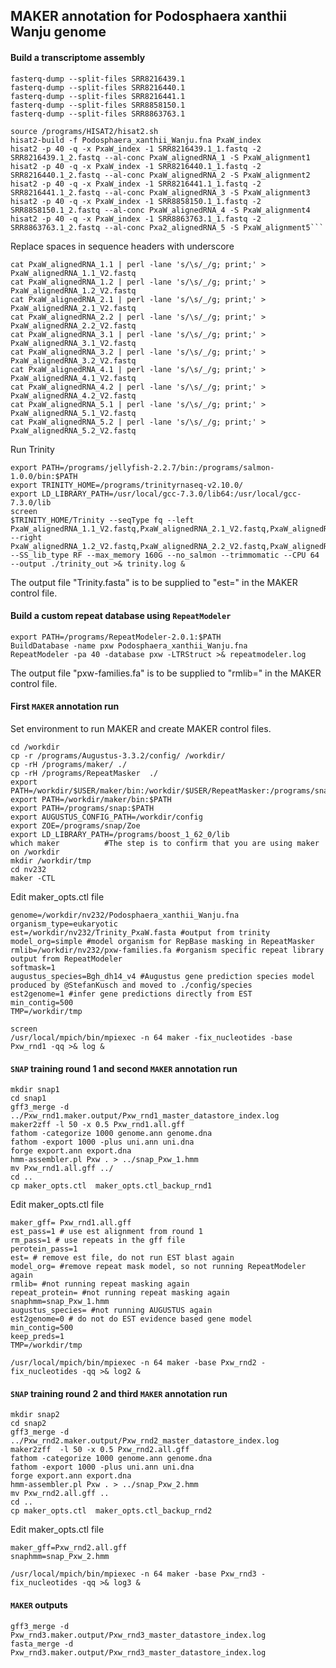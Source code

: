 ## MAKER annotation for Podosphaera xanthii Wanju genome 

#### Build a transcriptome assembly

```ShellSession
fasterq-dump --split-files SRR8216439.1
fasterq-dump --split-files SRR8216440.1
fasterq-dump --split-files SRR8216441.1
fasterq-dump --split-files SRR8858150.1
fasterq-dump --split-files SRR8863763.1

source /programs/HISAT2/hisat2.sh
hisat2-build -f Podosphaera_xanthii_Wanju.fna PxaW_index
hisat2 -p 40 -q -x PxaW_index -1 SRR8216439.1_1.fastq -2 SRR8216439.1_2.fastq --al-conc PxaW_alignedRNA_1 -S PxaW_alignment1
hisat2 -p 40 -q -x PxaW_index -1 SRR8216440.1_1.fastq -2 SRR8216440.1_2.fastq --al-conc PxaW_alignedRNA_2 -S PxaW_alignment2
hisat2 -p 40 -q -x PxaW_index -1 SRR8216441.1_1.fastq -2 SRR8216441.1_2.fastq --al-conc PxaW_alignedRNA_3 -S PxaW_alignment3
hisat2 -p 40 -q -x PxaW_index -1 SRR8858150.1_1.fastq -2 SRR8858150.1_2.fastq --al-conc PxaW_alignedRNA_4 -S PxaW_alignment4
hisat2 -p 40 -q -x PxaW_index -1 SRR8863763.1_1.fastq -2 SRR8863763.1_2.fastq --al-conc Pxa2_alignedRNA_5 -S PxaW_alignment5```
```

Replace spaces in sequence headers with underscore

```ShellSession
cat PxaW_alignedRNA_1.1 | perl -lane 's/\s/_/g; print;' > PxaW_alignedRNA_1.1_V2.fastq
cat PxaW_alignedRNA_1.2 | perl -lane 's/\s/_/g; print;' > PxaW_alignedRNA_1.2_V2.fastq
cat PxaW_alignedRNA_2.1 | perl -lane 's/\s/_/g; print;' > PxaW_alignedRNA_2.1_V2.fastq
cat PxaW_alignedRNA_2.2 | perl -lane 's/\s/_/g; print;' > PxaW_alignedRNA_2.2_V2.fastq
cat PxaW_alignedRNA_3.1 | perl -lane 's/\s/_/g; print;' > PxaW_alignedRNA_3.1_V2.fastq
cat PxaW_alignedRNA_3.2 | perl -lane 's/\s/_/g; print;' > PxaW_alignedRNA_3.2_V2.fastq
cat PxaW_alignedRNA_4.1 | perl -lane 's/\s/_/g; print;' > PxaW_alignedRNA_4.1_V2.fastq
cat PxaW_alignedRNA_4.2 | perl -lane 's/\s/_/g; print;' > PxaW_alignedRNA_4.2_V2.fastq
cat PxaW_alignedRNA_5.1 | perl -lane 's/\s/_/g; print;' > PxaW_alignedRNA_5.1_V2.fastq
cat PxaW_alignedRNA_5.2 | perl -lane 's/\s/_/g; print;' > PxaW_alignedRNA_5.2_V2.fastq
```

Run Trinity
```ShellSession
export PATH=/programs/jellyfish-2.2.7/bin:/programs/salmon-1.0.0/bin:$PATH
export TRINITY_HOME=/programs/trinityrnaseq-v2.10.0/
export LD_LIBRARY_PATH=/usr/local/gcc-7.3.0/lib64:/usr/local/gcc-7.3.0/lib 
screen
$TRINITY_HOME/Trinity --seqType fq --left PxaW_alignedRNA_1.1_V2.fastq,PxaW_alignedRNA_2.1_V2.fastq,PxaW_alignedRNA_3.1_V2.fastq,PxaW_alignedRNA_4.1_V2.fastq,PxaW_alignedRNA_5.1_V2.fastq --right PxaW_alignedRNA_1.2_V2.fastq,PxaW_alignedRNA_2.2_V2.fastq,PxaW_alignedRNA_3.2_V2.fastq,PxaW_alignedRNA_4.2_V2.fastq,PxaW_alignedRNA_5.2_V2.fastq --SS_lib_type RF --max_memory 160G --no_salmon --trimmomatic --CPU 64 --output ./trinity_out >& trinity.log &
```

The output file "Trinity.fasta" is to be supplied to "est=" in the MAKER control file.

#### Build a custom repeat database using `RepeatModeler`

```ShellSession
export PATH=/programs/RepeatModeler-2.0.1:$PATH
BuildDatabase -name pxw Podosphaera_xanthii_Wanju.fna
RepeatModeler -pa 40 -database pxw -LTRStruct >& repeatmodeler.log
```
The output file "pxw-families.fa" is to be supplied to "rmlib=" in the MAKER control file.

#### First `MAKER` annotation run

Set environment to run MAKER and create MAKER control files.

```ShellSession
cd /workdir
cp -r /programs/Augustus-3.3.2/config/ /workdir/
cp -rH /programs/maker/ ./
cp -rH /programs/RepeatMasker  ./
export PATH=/workdir/$USER/maker/bin:/workdir/$USER/RepeatMasker:/programs/snap:$PATH
export PATH=/workdir/maker/bin:$PATH
export PATH=/programs/snap:$PATH
export AUGUSTUS_CONFIG_PATH=/workdir/config
export ZOE=/programs/snap/Zoe
export LD_LIBRARY_PATH=/programs/boost_1_62_0/lib
which maker          #The step is to confirm that you are using maker on /workdir
mkdir /workdir/tmp
cd nv232
maker -CTL
```

Edit maker_opts.ctl file

```
genome=/workdir/nv232/Podosphaera_xanthii_Wanju.fna
organism_type=eukaryotic
est=/workdir/nv232/Trinity_PxaW.fasta #output from trinity
model_org=simple #model organism for RepBase masking in RepeatMasker
rmlib=/workdir/nv232/pxw-families.fa #organism specific repeat library output from RepeatModeler 
softmask=1
augustus_species=Bgh_dh14_v4 #Augustus gene prediction species model produced by @StefanKusch and moved to ./config/species
est2genome=1 #infer gene predictions directly from EST
min_contig=500
TMP=/workdir/tmp
```

```ShellSession
screen
/usr/local/mpich/bin/mpiexec -n 64 maker -fix_nucleotides -base Pxw_rnd1 -qq >& log &
```
 
#### `SNAP` training round 1 and second `MAKER` annotation run

```
mkdir snap1
cd snap1
gff3_merge -d ../Pxw_rnd1.maker.output/Pxw_rnd1_master_datastore_index.log
maker2zff -l 50 -x 0.5 Pxw_rnd1.all.gff 
fathom -categorize 1000 genome.ann genome.dna
fathom -export 1000 -plus uni.ann uni.dna
forge export.ann export.dna
hmm-assembler.pl Pxw . > ../snap_Pxw_1.hmm
mv Pxw_rnd1.all.gff ../
cd ..
cp maker_opts.ctl  maker_opts.ctl_backup_rnd1
```

Edit maker_opts.ctl file

```
maker_gff= Pxw_rnd1.all.gff 
est_pass=1 # use est alignment from round 1
rm_pass=1 # use repeats in the gff file
perotein_pass=1
est= # remove est file, do not run EST blast again
model_org= #remove repeat mask model, so not running RepeatModeler again
rmlib= #not running repeat masking again
repeat_protein= #not running repeat masking again
snaphmm=snap_Pxw_1.hmm
augustus_species= #not running AUGUSTUS again
est2genome=0 # do not do EST evidence based gene model
min_contig=500
keep_preds=1
TMP=/workdir/tmp
```

```ShellSession
/usr/local/mpich/bin/mpiexec -n 64 maker -base Pxw_rnd2 -fix_nucleotides -qq >& log2 &
```

#### `SNAP` training round 2 and third `MAKER` annotation run 

```ShellSession
mkdir snap2
cd snap2
gff3_merge -d ../Pxw_rnd2.maker.output/Pxw_rnd2_master_datastore_index.log
maker2zff  -l 50 -x 0.5 Pxw_rnd2.all.gff
fathom -categorize 1000 genome.ann genome.dna
fathom -export 1000 -plus uni.ann uni.dna
forge export.ann export.dna
hmm-assembler.pl Pxw . > ../snap_Pxw_2.hmm
mv Pxw_rnd2.all.gff ..
cd ..
cp maker_opts.ctl  maker_opts.ctl_backup_rnd2
```

Edit maker_opts.ctl file

```
maker_gff=Pxw_rnd2.all.gff
snaphmm=snap_Pxw_2.hmm
```

```ShellSession
/usr/local/mpich/bin/mpiexec -n 64 maker -base Pxw_rnd3 -fix_nucleotides -qq >& log3 &
```


#### `MAKER` outputs
```ShellSession
gff3_merge -d Pxw_rnd3.maker.output/Pxw_rnd3_master_datastore_index.log
fasta_merge -d Pxw_rnd3.maker.output/Pxw_rnd3_master_datastore_index.log
```
